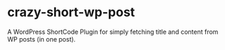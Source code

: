 # crazy-short-wp-post
A WordPress ShortCode Plugin for simply fetching title and content from WP posts (in one post). 
